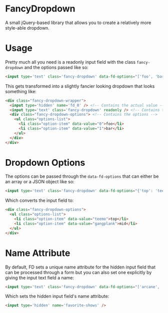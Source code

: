 # FancyDropdown

A small jQuery-based library that allows you to create a relatively more style-able dropdown.

# Usage

Pretty much all you need is a readonly input field with the class `fancy-dropdown` and the options passed like so:

```html
<input type='text' class='fancy-dropdown' data-fd-options="['foo', 'bar']" readonly />
```

This gets transformed into a slightly fancier looking dropdown that looks something like:

```html
<div class="fancy-dropdown-wrapper">
  <input type='hidden' name='fd_0' /> <!-- Contains the actual value -->
  <input type='text' class='fancy-dropdown' readonly /> <!-- Contains the visible value -->
  <div class="fancy-dropdown-options"> <!-- Contains the options -->
    <ul class="options-list">
      <li class="option-item" data-value="0">foo</li>
      <li class="option-item" data-value="1">bar</li>
    </ul>
  </div>
</div>
```

# Dropdown Options

The options can be passed through the `data-fd-options` that can either be an array or a JSON object like so:

```html
<input type='text' class='fancy-dropdown' data-fd-options="{'top': 'teemo', 'mid': 'gangplank'}" name="favorite-champions" readonly />
```

Which converts the input field to:

```html
<div class="fancy-dropdown-options">
  <ul class="options-list">
    <li class="option-item" data-value="teemo">top</li>
    <li class="option-item" data-value="gangplank">mid</li>
  </ul>
</div>
```

# Name Attribute

By default, FD sets a unique name attribute for the hidden input field that can be processed through a form but you can also set one explicitly by giving the input text field a name:

```html
<input type='text' class='fancy-dropdown' data-fd-options="['arcane', 'cowboy bebop']" name="favorite-shows" readonly />
```

Which sets the hidden input field's name attribute:

```html
<input type='hidden' name='favorite-shows' />
```
